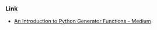 ### Link
- [An Introduction to Python Generator Functions - Medium](https://medium.com/better-programming/an-introduction-to-python-generator-functions-cd9662b1d797)